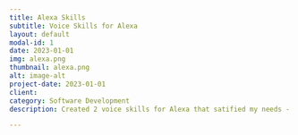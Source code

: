 ```yaml
---
title: Alexa Skills
subtitle: Voice Skills for Alexa
layout: default
modal-id: 1
date: 2023-01-01
img: alexa.png
thumbnail: alexa.png
alt: image-alt
project-date: 2023-01-01
client: 
category: Software Development
description: Created 2 voice skills for Alexa that satified my needs - First skill to nag to do tasks - Second skill to track the time spent on tasks.

---
```

